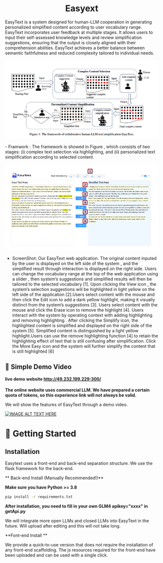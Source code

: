 
<h1 align="center">  Easyext </h1>

<!--
<h3 align="center">
    <p>A Framework for Multi-LLM Environment Simulation</p>
</h3>
-->


<!--
<p align="center">
<img src="https://github.com/loopback00/EasyText/blob/main/screenshot.png" width="512">
</p>
-->





EasyText is a system designed for human-LLM cooperation in generating personalized simplified content according to user vocabulary range. EasyText incorporates user feedback at multiple stages. It allows users to input their self-assessed knowledge levels and review simplification suggestions, ensuring that the output is closely aligned with their comprehension abilities. EasyText achieves a better balance between
semantic faithfulness and reduced complexity tailored to individual needs.

<p align="center">
<img width="616" alt="Screen Shot 2023-09-01 at 12 08 57 PM" src="https://github.com/loopback00/EasyText/blob/main/humanLLM.png">
</p>
- Framwork : The framework is showed in Figure , which consists of two stages: (i) complex text selection via highlighting, and (ii) personalized text simplification according to selected content.


<p align="center">
<img width="616" alt="Screen Shot 2023-09-01 at 12 08 57 PM" src="https://github.com/loopback00/EasyText/blob/main/screenshot.png">
</p>

- ScreenShot: Our EasyText web application. The original content inputed by the user is displayed on the left side of the
system , and the simplified result through interaction is displayed on the right side. Users can change the vocabulary
range at the top of the web application using a slider , then system’s suggestions and simplified results will then be
tailored to the selected vocabulary [1]. Upon clicking the View icon , the system’s selection suggestions will be
highlighted in light yellow on the left side of the application [2].Users select content with the mouse and then click
the Edit icon to add a dark yellow highlight, making it visually distinct from the system’s suggestions [3]. Users
select content with the mouse and click the Erase icon to remove the highlight [4]. Users interact with the system
by operating context with adding highlighting and removing highlighting . After clicking the Simplify icon, the
highlighted content is simplified and displayed on the right side of the system [5]. Simplified content is distinguished
by a light yellow highlight.Users can use the remove highlighting function [4] to retain the highlighting effect of
text that is still confusing after simplification. Click the More Easy icon and the system will further simplify the
content that is still highlighted [6]






## 👾 Simple Demo Video

#### live demo website    http://49.232.199.229:300/

**The online website uses commercial LLM. We have prepared a certain quota of tokens, so this experience link will not always be valid.**

We will show the features of EasyText through a demo video.


[![IMAGE ALT TEXT HERE](https://img.youtube.com/vi/aJpaQB-ylks/0.jpg)](https://youtu.be/JawQWmqrZVw?si=6FZ1qRGjfgHTvUTl)











# 🚀 Getting Started

## Installation




Easytext uses a front-end and back-end separation structure. We use the flask framework for the back-end.

** Back-end Install (Manually Recommended!)**

**Make sure you have Python >= 3.8**

```bash
pip install -r requirements.txt
```
**After installation, you need to fill in your own GLM4 apikey="xxxx" in getApi.py**

We will integrate more open LLMs and closed LLMs into EasyText in the future.  Will upload after editing and this will not take long.




**Font-end Install **

We provide a quick-to-use version that does not require the installation of any front-end scaffolding. The js resources required for the front-end have been uploaded and can be used with a single click.




